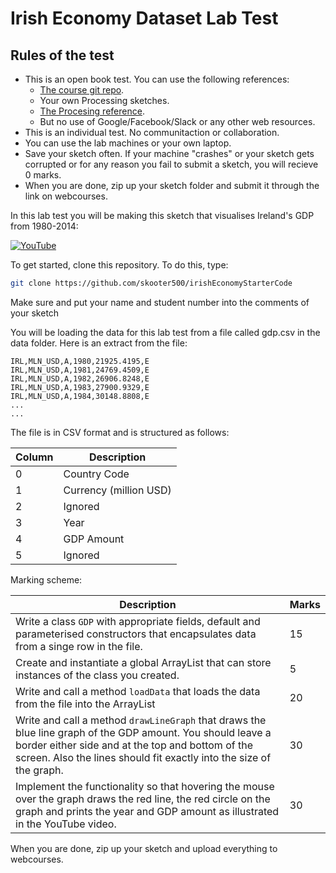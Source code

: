 # Irish Economy Dataset Lab Test

## Rules of the test
- This is an open book test. You can use the following references:
	- [The course git repo](https://github.com/skooter500/DT228-OOP-2015).
	- Your own Processing sketches.
	- [The Procesing reference](https://processing.org/reference/).
	- But no use of Google/Facebook/Slack or any other web resources.
- This is an individual test. No communitaction or collaboration.
- You can use the lab machines or your own laptop.
- Save your sketch often. If your machine "crashes" or your sketch gets corrupted or for any reason you fail to submit a sketch, you will recieve 0 marks.
- When you are done, zip up your sketch folder and submit it through the link on webcourses.

In this lab test you will be making this sketch that visualises Ireland's GDP from 1980-2014:

[![YouTube](http://img.youtube.com/vi/7o0IpFxQ71g/0.jpg)](https://www.youtube.com/watch?v=7o0IpFxQ71g)

To get started, clone this repository. To do this, type:

```bash
git clone https://github.com/skooter500/irishEconomyStarterCode
``` 

Make sure and put your name and student number into the comments of your sketch

You will be loading the data for this lab test from a file called gdp.csv in the data folder. Here is an extract from the file:

```
IRL,MLN_USD,A,1980,21925.4195,E
IRL,MLN_USD,A,1981,24769.4509,E
IRL,MLN_USD,A,1982,26906.8248,E
IRL,MLN_USD,A,1983,27900.9329,E
IRL,MLN_USD,A,1984,30148.8808,E
...
...
```

The file is in CSV format and is structured as follows:

| Column | Description |
| -------|-------------|
| 0      | Country Code |
| 1      | Currency (million USD) |
| 2      | Ignored |
| 3      | Year |
| 4      | GDP Amount |
| 5      | Ignored | 

Marking scheme:

| Description | Marks |
|-------------|-------|
| Write a class ```GDP``` with appropriate fields, default and parameterised constructors that encapsulates data from a singe row in the file.| 15 |
| Create and instantiate a global ArrayList that can store instances of the class you created. | 5 |
| Write and call a method ```loadData``` that loads the data from the file into the ArrayList | 20 |
| Write and call a method ```drawLineGraph``` that draws the blue line graph of the GDP amount. You should leave a border either side and at the top and bottom of the screen. Also the lines should fit exactly into the size of the graph. | 30 |
| Implement the functionality so that hovering the mouse over the graph draws the red line, the red circle on the graph and prints the year and GDP amount as illustrated in the YouTube video.| 30 |

When you are done, zip up your sketch and upload everything to webcourses. 